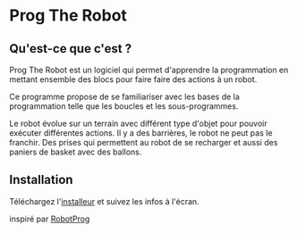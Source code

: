 # Prog The Robot
## Qu'est-ce que c'est ?

Prog The Robot est un logiciel qui permet d'apprendre la programmation en mettant ensemble des blocs pour faire faire des actions à un robot.

Ce programme propose de se familiariser avec les bases de la programmation telle que les boucles et les sous-programmes.

Le robot évolue sur un terrain avec différent type d'objet pour pouvoir exécuter différentes actions. Il y a des barrières, le robot ne peut pas le franchir. Des prises qui permettent au robot de se recharger et aussi des paniers de basket avec des ballons.

## Installation
Téléchargez l'[installeur](https://github.com/JolanAklin/Prog-The-Robot-Installer/releases/latest) et suivez les infos à l'écran.

inspiré par [RobotProg](http://www.physicsbox.com/indexrobotprogfr.html)
